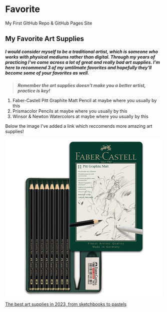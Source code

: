 # Favorite
My First GItHub Repo &amp; GitHub Pages Site 

## My Favorite Art Supplies

##### I would consider myself to be a traditional artist, which is someone who works with physical mediums rather than digital. Through my years of practicing I've come across a lot of great and really bad art supplies. I'm here to recommend 3 of my umtilmate favorites and hopefully they'll become some of your favorites as well.

>***Remember the art supplies doesn't make you a better artist, practice is key!***

<ol>
  <li>Faber-Castell Pitt Graphite Matt Pencil at maybe where you usually by this </li>
  <li>Prismacolor Pencils at maybe where you usually by this</li>
  <li>Winsor & Newton Watercolors at maybe where you usually by this</li>
</ol>

Below the image I've added a link which reccomends more amazing art supplies!

![alt text](IMG_3331.JPG)

[The best art supplies in 2023, from sketchbooks to pastels](https://www.businessinsider.com/guides/hobbies-crafts/best-art-supplies?utm_source=copy-link&utm_medium=referral&utm_content=topbar)

